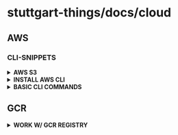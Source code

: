 # stuttgart-things/docs/cloud

## AWS

### CLI-SNIPPETS

<details><summary><b>AWS S3</b></summary>

```bash
# LIST BUCKETS
aws s3 ls

# CREATE BUCKET
aws s3 mb s3://ankit-devops

# LIST BUCKET CONTENT
aws s3 ls s3://terraform-20240319071635887700000001

# COPY FILE TO BUCKET
aws s3 cp cic-k8s-role-service-account.yml s3://terraform-20240319071635887700000001/test.yml
```

</details>


<details><summary><b>INSTALL AWS CLI</b></summary>

The AWS Command Line Interface (AWS CLI) is a unified tool to manage your AWS services. With just one tool to download and configure, you can control multiple AWS services from the command line and automate them through scripts.

### INSTALLATION

#### Requirements

You must be able to extract or "unzip" the downloaded package. If your operating system doesn't have the built-in unzip command, use an equivalent.

#### Install the AWS CLI

To [install the AWS CLI](https://docs.aws.amazon.com/cli/latest/userguide/getting-started-install.html) you must run the following commands.

```bash
curl "https://awscli.amazonaws.com/awscli-exe-linux-x86_64.zip" -o "awscliv2.zip"
unzip awscliv2.zip
sudo ./aws/install
```

Confirm the installation with the following command.

```bash
aws --version
```

```yaml
kind: Secret
apiVersion: v1
metadata:
  name: basic
type: Opaque
stringData:
  .gitconfig: |
    [url "https://<USERNAME>:<TOKEN>@github.<ENT>.com"]
        insteadOf = https://github.<ENT>.com
    [user]
        name = Patrick Hermann
        email = patrick.hermann@sva.de
  .git-credentials: |
    https://<USERNAME>:<TOKEN>@github.<ENT>.com
```

</details>

<details><summary><b>BASIC CLI COMMANDS</b></summary>

```bash

| COMMAND | DESCRIPTION | EXAMPLE CALL |
|--|--|--|
| get-caller-identity  | Returns details about the IAM user | aws sts get-caller-identity --output text
| describe-instances| Display detailed information about all instances that are managed by you| aws ec2 describe-instances --filter Name=tag:Name,Values=dev-server
| start-instances| Starts the specified instance | aws ec2 start-instances --instance-ids i-5c8282ed i-44a44ac3|
| stop-instances| Stops the specified instance| aws ec2 stop-instances --instance-ids i-5c8282ed|
| terminate-instances| Terminates the specified instance|aws ec2 terminate-instances --instance-ids i-44a44ac3|
| create-tags| Adds a new tag to the specified instance|aws ec2 create-tags --resources i-dddddd70 --tags Key=Department,Value=Finance|
| attach-volume| Attaches a specified volume to a particular instance| aws ec2 attach-volume  --volume-id vol-1d5cc8cc --instance-id i-dddddd70 --device /dev/sdh|
| run-instances| Creates a new AWS EC2 instance| aws ec2 run-instances --image-id ami-22111148 --count 1 --instance-type t1.micro --key-name stage-key --security-groups my-aws-security-group|
| reboot-instances| Reboots the given instance| aws ec2 reboot-instances --instance-ids i-dddddd70|
| modify-instance-attribute| Changes an attribute of existing instance| aws ec2 modify-instance-attribute --instance-id i-44a44ac3 --instance-type "{\"Value\": \"m1.small\"}"|
| create-image| Creates new image| aws ec2 create-image --instance-id i-44a44ac3 --name "Dev AMI" --description "AMI for development server"|
| get-console-output| Displays whatever was sent to the system console for your particular instance| aws ec2 get-console-output --instance-id i-44a44ac3|
| monitor-instances| Enables advanced cloudwatch monitoring| aws ec2 monitor-instances --instance-ids i-44a44ac3|
| describe-key-pairs| Displays all keypairs created so far| aws ec2 describe-key-pairs|
| describe-subnets| Describes one or more of your subnets| aws ec2 describe-subnets|
| describe-vpcs| Describes one or more of your VPCs| aws ec2 describe-vpcs|

Reference Links:
- [15 Essential Amazon AWS EC2 CLI Command](https://www.thegeekstuff.com/2016/04/aws-ec2-cli-examples/)
- [describe-VPCs](https://docs.aws.amazon.com/cli/latest/reference/ec2/describe-vpcs.html)
- [describe-subnets](https://docs.aws.amazon.com/cli/latest/reference/ec2/describe-subnets.html)
```

</details>

## GCR

<details><summary><b>WORK W/ GCR REGISTRY</b></summary>

## LOGIN W/HELM AT GCR

```bash
cat gcr.json | helm registry login -u _json_key --password-stdin \eu.gcr.io
```

## PUSH OCI HELM CHART TO GCR

```bash
helm package ./sthings-helm-toolkit
helm push sthings-helm-toolkit-2.4.7.tgz oci://eu.gcr.io/stuttgart-things/sthings-helm-toolkit
```

## LOGIN W/NERDCTL AT GCR

```bash
cat gcr.json | nerdctl login -u _json_key --password-stdin \eu.gcr.io
```

## ADD GCR TO HARBOR (REGISTRY)

Endpoint: https://eu.gcr.io
Access ID: _json_key


<details><summary><b>Access Secret</b></summary>

```yaml
{
  "type": "service_account",
  "project_id": "",
  "private_key_id": "",
  "private_key": "",
  "client_email": "",
  "client_id": "",
  "auth_uri": "",
  "token_uri": "",
  "auth_provider_x509_cert_url": "",
  "client_x509_cert_url": ""
}
```

</details>

</details>
